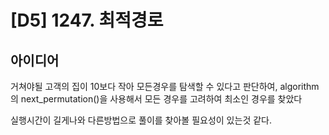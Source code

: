 # [D5] 1247. 최적경로

## 아이디어
거쳐야될 고객의 집이 10보다 작아 모든경우를 탐색할 수 있다고 판단하여,
algorithm의 next_permutation()을 사용해서 모든 경우를 고려하여 최소인 경우를 찾았다

실행시간이 길게나와 다른방법으로 풀이를 찾아볼 필요성이 있는것 같다.


